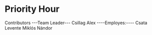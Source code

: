 # Priority Hour

Contributors
---Team Leader---
  Csillag Alex
----Employes:---- 
  Csata Levente
  Miklós Nándor
